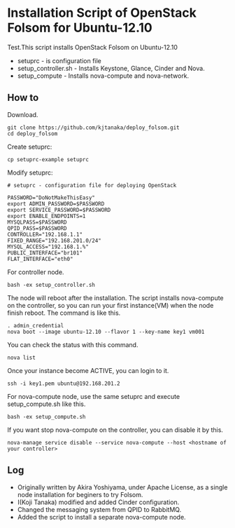 Installation Script of OpenStack Folsom for Ubuntu-12.10
======================================================

Test.This script installs OpenStack Folsom on Ubuntu-12.10

* setuprc - is configuration file
* setup_controller.sh - Installs Keystone, Glance, Cinder and Nova.
* setup_compute - Installs nova-compute and nova-network.

How to
------
Download.
```
git clone https://github.com/kjtanaka/deploy_folsom.git
cd deploy_folsom
```

Create setuprc:
```
cp setuprc-example setuprc
```

Modify setuprc:
```
# setuprc - configuration file for deploying OpenStack

PASSWORD="DoNotMakeThisEasy"
export ADMIN_PASSWORD=$PASSWORD
export SERVICE_PASSWORD=$PASSWORD
export ENABLE_ENDPOINTS=1
MYSQLPASS=$PASSWORD
QPID_PASS=$PASSWORD
CONTROLLER="192.168.1.1"
FIXED_RANGE="192.168.201.0/24"
MYSQL_ACCESS="192.168.1.%"
PUBLIC_INTERFACE="br101"
FLAT_INTERFACE="eth0"
```

For controller node.
```
bash -ex setup_controller.sh
```
The node will reboot after the installation. The script installs nova-compute 
on the controller, so you can run your first instance(VM) when the node finish reboot.
The command is like this.
```
. admin_credential
nova boot --image ubuntu-12.10 --flavor 1 --key-name key1 vm001
```
You can check the status with this command.
```
nova list
```
Once your instance become ACTIVE, you can login to it.
```
ssh -i key1.pem ubuntu@192.168.201.2
```

For nova-compute node, use the same setuprc and execute setup_compute.sh
like this.
```
bash -ex setup_compute.sh
```

If you want stop nova-compute on the controller, you can disable it by this.
```
nova-manage service disable --service nova-compute --host <hostname of your controller>
```

Log
--------------------------
* Originally written by Akira Yoshiyama, under Apache License,
as a single node installation for beginers to try Folsom.
* I(Koji Tanaka) modified and added Cinder configuration.
* Changed the messaging system from QPID to RabbitMQ.
* Added the script to install a separate nova-compute node.
